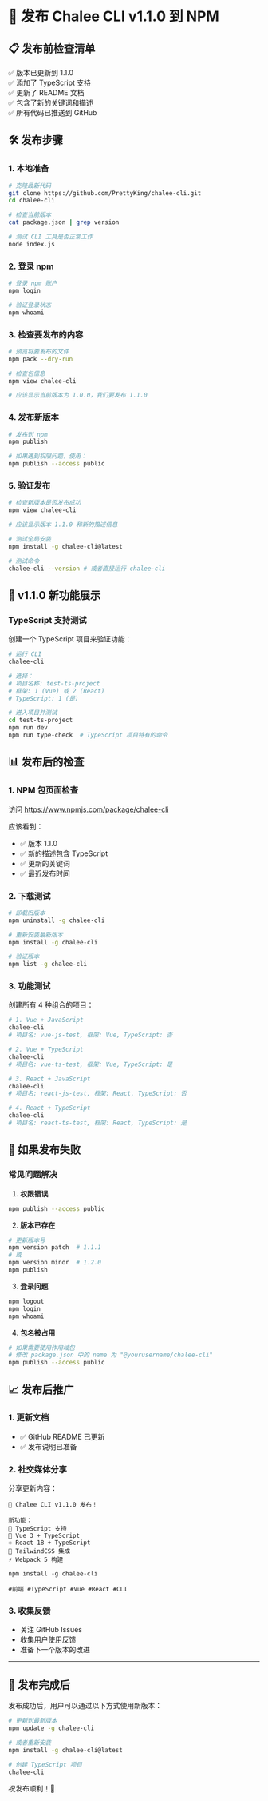 # 🚀 发布 Chalee CLI v1.1.0 到 NPM

## 📋 发布前检查清单

✅ 版本已更新到 1.1.0  
✅ 添加了 TypeScript 支持  
✅ 更新了 README 文档  
✅ 包含了新的关键词和描述  
✅ 所有代码已推送到 GitHub  

## 🛠️ 发布步骤

### 1. 本地准备

```bash
# 克隆最新代码
git clone https://github.com/PrettyKing/chalee-cli.git
cd chalee-cli

# 检查当前版本
cat package.json | grep version

# 测试 CLI 工具是否正常工作
node index.js
```

### 2. 登录 npm

```bash
# 登录 npm 账户
npm login

# 验证登录状态
npm whoami
```

### 3. 检查要发布的内容

```bash
# 预览将要发布的文件
npm pack --dry-run

# 检查包信息
npm view chalee-cli

# 应该显示当前版本为 1.0.0，我们要发布 1.1.0
```

### 4. 发布新版本

```bash
# 发布到 npm
npm publish

# 如果遇到权限问题，使用：
npm publish --access public
```

### 5. 验证发布

```bash
# 检查新版本是否发布成功
npm view chalee-cli

# 应该显示版本 1.1.0 和新的描述信息

# 测试全局安装
npm install -g chalee-cli@latest

# 测试命令
chalee-cli --version # 或者直接运行 chalee-cli
```

## 🎯 v1.1.0 新功能展示

### TypeScript 支持测试

创建一个 TypeScript 项目来验证功能：

```bash
# 运行 CLI
chalee-cli

# 选择：
# 项目名称: test-ts-project
# 框架: 1 (Vue) 或 2 (React)  
# TypeScript: 1 (是)

# 进入项目并测试
cd test-ts-project
npm run dev
npm run type-check  # TypeScript 项目特有的命令
```

## 📊 发布后的检查

### 1. NPM 包页面检查
访问 https://www.npmjs.com/package/chalee-cli

应该看到：
- ✅ 版本 1.1.0
- ✅ 新的描述包含 TypeScript
- ✅ 更新的关键词
- ✅ 最近发布时间

### 2. 下载测试

```bash
# 卸载旧版本
npm uninstall -g chalee-cli

# 重新安装最新版本
npm install -g chalee-cli

# 验证版本
npm list -g chalee-cli
```

### 3. 功能测试

创建所有 4 种组合的项目：

```bash
# 1. Vue + JavaScript
chalee-cli
# 项目名: vue-js-test, 框架: Vue, TypeScript: 否

# 2. Vue + TypeScript  
chalee-cli
# 项目名: vue-ts-test, 框架: Vue, TypeScript: 是

# 3. React + JavaScript
chalee-cli  
# 项目名: react-js-test, 框架: React, TypeScript: 否

# 4. React + TypeScript
chalee-cli
# 项目名: react-ts-test, 框架: React, TypeScript: 是
```

## 🔄 如果发布失败

### 常见问题解决

1. **权限错误**
```bash
npm publish --access public
```

2. **版本已存在**
```bash
# 更新版本号
npm version patch  # 1.1.1
# 或
npm version minor  # 1.2.0
npm publish
```

3. **登录问题**
```bash
npm logout
npm login
npm whoami
```

4. **包名被占用**
```bash
# 如果需要使用作用域包
# 修改 package.json 中的 name 为 "@yourusername/chalee-cli"
npm publish --access public
```

## 📈 发布后推广

### 1. 更新文档
- ✅ GitHub README 已更新
- ✅ 发布说明已准备

### 2. 社交媒体分享
分享更新内容：
```
🎉 Chalee CLI v1.1.0 发布！

新功能：
📝 TypeScript 支持
🎯 Vue 3 + TypeScript
⚛️ React 18 + TypeScript  
🎨 TailwindCSS 集成
⚡ Webpack 5 构建

npm install -g chalee-cli

#前端 #TypeScript #Vue #React #CLI
```

### 3. 收集反馈
- 关注 GitHub Issues
- 收集用户使用反馈
- 准备下一个版本的改进

---

## 🎊 发布完成后

发布成功后，用户可以通过以下方式使用新版本：

```bash
# 更新到最新版本
npm update -g chalee-cli

# 或者重新安装
npm install -g chalee-cli@latest

# 创建 TypeScript 项目
chalee-cli
```

祝发布顺利！🚀